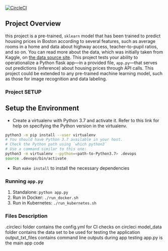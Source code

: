 [![CircleCI](https://dl.circleci.com/status-badge/img/gh/doksyilji/project-m1-microservice-kubernetes/tree/master.svg?style=svg)](https://dl.circleci.com/status-badge/redirect/gh/doksyilji/project-m1-microservice-kubernetes/tree/master)

## Project Overview

this project is a pre-trained, `sklearn` model that has been trained to predict housing prices in Boston according to several features, such as average rooms in a home and data about highway access, teacher-to-pupil ratios, and so on. You can read more about the data, which was initially taken from Kaggle, on [the data source site](https://www.kaggle.com/c/boston-housing). This project tests your ability to operationalize a Python flask app—in a provided file, `app.py`—that serves out predictions (inference) about housing prices through API calls. This project could be extended to any pre-trained machine learning model, such as those for image recognition and data labeling.

### Project SETUP

## Setup the Environment

* Create a virtualenv with Python 3.7 and activate it. Refer to this link for help on specifying the Python version in the virtualenv. 
```bash
python3 -m pip install --user virtualenv
# You should have Python 3.7 available in your host. 
# Check the Python path using `which python3`
# Use a command similar to this one:
python3 -m virtualenv --python=<path-to-Python3.7> .devops
source .devops/bin/activate
```
* Run `make install` to install the necessary dependencies

### Running `app.py`

1. Standalone:  `python app.py`
2. Run in Docker:  `./run_docker.sh`
3. Run in Kubernetes:  `./run_kubernetes.sh`

### Files Description
.circleci folder contains the config.yml for CI checks on circleci
model_data folder contains the data set to be used for testing the application
output_txt_files contains command line outputs during app testing
app.py is the main app code